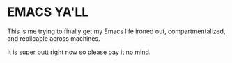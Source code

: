 EMACS YA'LL
===========

This is me trying to finally get my Emacs life ironed out, compartmentalized, and replicable across machines.

It is super butt right now so please pay it no mind.
